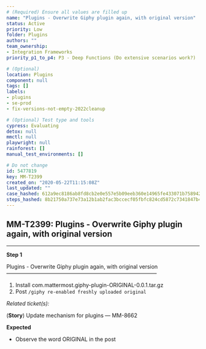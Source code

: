 ```yaml
---
# (Required) Ensure all values are filled up
name: "Plugins - Overwrite Giphy plugin again, with original version"
status: Active
priority: Low
folder: Plugins
authors: ""
team_ownership: 
- Integration Frameworks
priority_p1_to_p4: P3 - Deep Functions (Do extensive scenarios work?)

# (Optional)
location: Plugins
component: null
tags: []
labels: 
- plugins
- se-prod
- fix-versions-not-empty-2022cleanup

# (Optional) Test type and tools
cypress: Evaluating
detox: null
mmctl: null
playwright: null
rainforest: []
manual_test_environments: []

# Do not change
id: 5477819
key: MM-T2399
created_on: "2020-05-22T11:15:08Z"
last_updated: ""
case_hashed: 612a9ec8186ab8fd8cb2e0e557e5b09eeb360e14965fe433071b758942add9a4711a315ffef660cca97ed957cce556a1
steps_hashed: 8b21750a737e73a12b1ab2fac3bccecf05fbfc824cd5872c7341847b4d188d686aee3fcd89a380c01d8e2fcf62abeec9
---
```


<!-- (Auto-generated) Based on frontmatter's "key" and "name" -->

## MM-T2399: Plugins - Overwrite Giphy plugin again, with original version

---

**Step 1**

Plugins - Overwrite Giphy plugin again, with original version\
————————————————————————————

1. Install com.mattermost.giphy-plugin-ORIGINAL-0.0.1.tar.gz
2. Post `/giphy re-enabled freshly uploaded original`

_Related ticket(s):_

(**Story**) Update mechanism for plugins — MM-8662

**Expected**

- Observe the word ORIGINAL in the post
